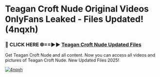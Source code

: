 # Teagan Croft Nude Original Videos 0nlyFans Leaked - Files Updated! (4nqxh)

<h3>🔴 CLICK HERE 🌐==►► <a href="https://tinyurl.com/4mcuefdz" rel="nofollow">Teagan Croft Nude Updated Files</a></h3>

Get Teagan Croft Nude and all content. Now you can access all videos and pictures of Teagan Croft Nude. New Updated Files 2025!

[![4nqxh](https://i.imgur.com/StAQSOY.gif)](https://tinyurl.com/4mcuefdz)
